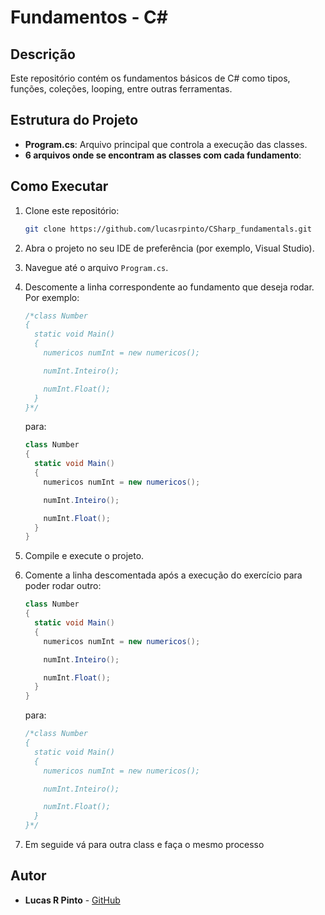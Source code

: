 # Fundamentos - C#

## Descrição

Este repositório contém os fundamentos básicos de C# como tipos, funções, coleções, looping, entre outras ferramentas.

## Estrutura do Projeto

- **Program.cs**: Arquivo principal que controla a execução das classes.
- **6 arquivos onde se encontram as classes com cada fundamento**:

## Como Executar

1. Clone este repositório:
    ```sh
    git clone https://github.com/lucasrpinto/CSharp_fundamentals.git
    ```
2. Abra o projeto no seu IDE de preferência (por exemplo, Visual Studio).
3. Navegue até o arquivo `Program.cs`.
4. Descomente a linha correspondente ao fundamento que deseja rodar. Por exemplo:
    ```csharp
    /*class Number
    {
      static void Main()
      {
        numericos numInt = new numericos();

        numInt.Inteiro();

        numInt.Float();
      }
    }*/
    ```
    para:
    ```csharp
    class Number
    {
      static void Main()
      {
        numericos numInt = new numericos();

        numInt.Inteiro();

        numInt.Float();
      }
    }
    ```

5. Compile e execute o projeto.

  
6. Comente a linha descomentada após a execução do exercício para poder rodar outro:
    ```csharp
    class Number
    {
      static void Main()
      {
        numericos numInt = new numericos();

        numInt.Inteiro();

        numInt.Float();
      }
    }
    ```
    para:
    ```csharp
    /*class Number
    {
      static void Main()
      {
        numericos numInt = new numericos();

        numInt.Inteiro();

        numInt.Float();
      }
    }*/
    ```

7. Em seguide vá para outra class e faça o mesmo processo

## Autor

- **Lucas R Pinto** - [GitHub](https://github.com/lucasrpinto)
